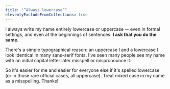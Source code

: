 ```yaml
---
title: "“Always lowercase”"
eleventyExcludeFromCollections: true
---
```


I always write my name entirely lowercase or uppercase -- even in formal settings, and even at the beginnings of sentences. **I ask that you do the same.**

There's a simple typographical reason: an uppercase I and a lowercase l look identical in many sans-serif fonts. I've seen many people see my name with an initial capital letter later misspell or mispronounce it.

So it's easier for me and easier for everyone else if it's spelled lowercase (or in those rare official cases, all uppercase). Treat mixed case in my name as a misspelling. Thanks!
